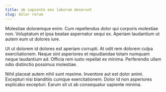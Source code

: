 ```yaml
---
title: ab sapiente eos laborum deserunt
slug: dolor rerum
---
```


Molestiae doloremque enim. Cum repellendus dolor qui corporis molestiae non. Voluptatum et ipsa beatae aspernatur sequi ex. Aperiam laudantium ut autem eum ut dolores iure.

Ut ut dolorem id dolores est aperiam corrupti. At odit rem dolorem culpa exercitationem. Neque sint asperiores et repudiandae totam numquam neque laudantium ad. Officia rem iusto repellat ex minima. Perferendis ullam odio distinctio possimus molestiae.

Nihil placeat autem nihil sunt maxime. Inventore aut est dolor animi. Excepturi nisi blanditiis cumque exercitationem. Dolor id non asperiores explicabo excepturi. Earum sit ut ab consequatur sapiente minima.
